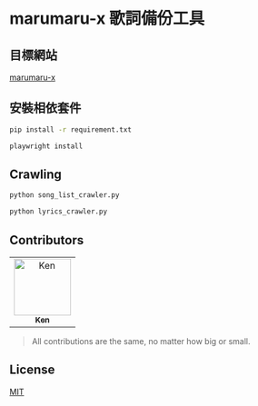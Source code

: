# marumaru-x 歌詞備份工具 

## 目標網站
[marumaru-x](https://www.marumaru-x.com)


## 安裝相依套件
```bash
pip install -r requirement.txt

playwright install
```

## Crawling
```bash
python song_list_crawler.py

python lyrics_crawler.py
``` 


## Contributors

<!-- ALL-CONTRIBUTORS-LIST:START - Do not remove or modify this section -->
<!-- prettier-ignore-start -->
<!-- markdownlint-disable -->
<table>
  <tbody>
    <tr>
      <td align="center"><a href="https://github.com/WenShihKen"><img src="https://avatars.githubusercontent.com/u/16423988?v=3?s=100" width="100px;" alt="Ken"/><br /><sub><b>Ken</b></sub></a></td>
    </tr>
  </tbody>
</table>

<!-- markdownlint-restore -->
<!-- prettier-ignore-end -->

<!-- ALL-CONTRIBUTORS-LIST:END -->

> All contributions are the same, no matter how big or small.

## License

[MIT](LICENSE)
